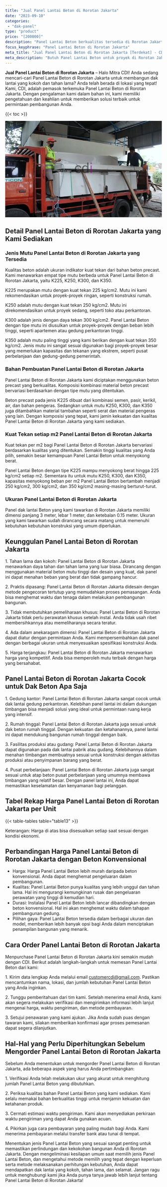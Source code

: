 ```yaml
---
title: "Jual Panel Lantai Beton di Rorotan Jakarta"
date: "2023-09-10"
categories:
 - "dak-panel"
type: "product"
price: "[200000]"
description: "Panel Lantai Beton berkualitas tersedia di Rorotan Jakarta. Solusi ideal untuk proyek konstruksi dengan kualitas unggul, Panel Lantai Beton memberikan ketahanan optimal untuk lantai dak. Dapatkan info lengkap."
focus_keyphrase: "Panel Lantai Beton di Rorotan Jakarta"
meta_title: "Jual Panel Lantai Beton di Rorotan Jakarta [Terdekat] - CDI"
meta_description: "Butuh Panel Lantai Beton untuk proyek di Rorotan Jakarta?. Kami menyediakan Panel Lantai Beton premium untuk pembangunan. Harga terbaik hanya di sini."
---
```


**Jual Panel Lantai Beton di Rorotan Jakarta** – Halo Mitra CDI! Anda sedang mencari-cari Panel Lantai Beton di Rorotan Jakarta untuk membangun dak lantai yang kokoh dan tahan lama? Anda telah berada di lokasi yang tepat! Kami, CDI, adalah pemasok terkemuka Panel Lantai Beton di Rorotan Jakarta. Dengan pengalaman kami dalam bahan ini, kami memiliki pengetahuan dan keahlian untuk memberikan solusi terbaik untuk permintaan pembangunan Anda.

{{< toc >}}

![Jual Panel Lantai Beton di Rorotan Jakarta](/images/dak-panel/dak-panel-26.jpg)

## Detail Panel Lantai Beton di Rorotan Jakarta yang Kami Sediakan

### Jenis Mutu Panel Lantai Beton di Rorotan Jakarta yang Tersedia

Kualitas beton adalah ukuran indikator kuat tekan dari bahan beton precast. Kami menawarkan empat tipe mutu berbeda untuk Panel Lantai Beton di Rorotan Jakarta, yaitu K225, K250, K300, dan K350.

K225 merupakan mutu dengan kuat tekan 225 kg/cm2. Mutu ini kami rekomendasikan untuk proyek-proyek ringan, seperti konstruksi rumah.

K250 adalah mutu dengan kuat tekan 250 kg/cm2. Mutu ini direkomendasikan untuk proyek sedang, seperti toko atau perkantoran.

K300 adalah jenis dengan daya tekan 300 kg/cm2. Panel Lantai Beton dengan tipe mutu ini diusulkan untuk proyek-proyek dengan beban lebih tinggi, seperti apartemen atau gedung perkantoran tinggi.

K350 adalah mutu paling tinggi yang kami berikan dengan kuat tekan 350 kg/cm2. Jenis mutu ini sangat sesuai digunakan bagi proyek-proyek besar yang memerlukan kapasitas dan tekanan yang ekstrem, seperti pusat perbelanjaan dan gedung-gedung pemerintah.

### Bahan Pembuatan Panel Lantai Beton di Rorotan Jakarta

Panel Lantai Beton di Rorotan Jakarta kami diciptakan menggunakan beton precast yang berkualitas. Komposisi kombinasi material beton precast bervariasi berdasarkan dengan tipe mutu yang ditentukan.

Beton precast pada jenis K225 dibuat dari kombinasi semen, pasir, kerikil, air, dan bahan pengeras. Sedangkan untuk mutu K250, K300, dan K350 juga ditambahkan material tambahan seperti serat dan material pengeras yang lain. Dengan komposisi yang tepat, kami jamin kekuatan dan kualitas Panel Lantai Beton di Rorotan Jakarta yang kami sediakan.

### Kuat Tekan setiap m2 Panel Lantai Beton di Rorotan Jakarta

Kuat tekan per m2 bagi Panel Lantai Beton di Rorotan Jakarta bervariasi berdasarkan kualitas yang ditentukan. Semakin tinggi kualitas yang Anda pilih, semakin besar kemampuan Panel Lantai Beton untuk menyokong berat.

Panel Lantai Beton dengan tipe K225 mampu menyokong berat hingga 225 kg/cm2 setiap m2. Sementara itu untuk mutu K250, K300, dan K350, kapasitas menyokong beban per m2 Panel Lantai Beton bertambah menjadi 250 kg/cm2, 300 kg/cm2, dan 350 kg/cm2 masing-masing berturut-turut.

### Ukuran Panel Lantai Beton di Rorotan Jakarta

Panel dak lantai Beton yang kami tawarkan di Rorotan Jakarta memiliki dimensi panjang 3 meter, lebar 1 meter, dan ketebalan 0.15 meter. Ukuran yang kami tawarkan sudah dirancang secara matang untuk memenuhi kebutuhan kebutuhan konstruksi yang umum diperlukan.

## Keunggulan Panel Lantai Beton di Rorotan Jakarta

1\.  Tahan lama dan kokoh: Panel Lantai Beton di Rorotan Jakarta menawarkan daya tahan dan tahan lama yang luar biasa. Dirancang dengan menggunakan material beton mutu tinggi dan desain yang kuat, dak panel ini dapat menahan beban yang berat dan tidak gampang hancur.

2\.  Praktis dipasang: Panel Lantai Beton di Rorotan Jakarta didesain dengan metode pengecoran tertutup yang memudahkan proses pemasangan. Anda bisa menghemat waktu dan tenaga dalam melakukan pembangunan bangunan.

3\.  Tidak membutuhkan pemeliharaan khusus: Panel Lantai Beton di Rorotan Jakarta tidak perlu perawatan khusus setelah instal. Anda tidak usah ribet membersihkannya atau memeliharanya secara teratur.

4\.  Ada dalam anekaragam dimensi: Panel Lantai Beton di Rorotan Jakarta dapat diatur dengan permintaan Anda. Kami mempersembahkan dak panel dengan berbagai ukuran untuk menyesuaikan spesifikasi konstruksi Anda.

5\.  Harga terjangkau: Panel Lantai Beton di Rorotan Jakarta menawarkan harga yang kompetitif. Anda bisa memperoleh mutu terbaik dengan harga yang bersahabat.

## Panel Lantai Beton di Rorotan Jakarta Cocok untuk Dak Beton Apa Saja

1\.  Gedung kantor: Panel Lantai Beton di Rorotan Jakarta sangat cocok untuk dak lantai gedung perkantoran. Kelebihan panel lantai ini dalam dukungan timbangan bisa menjadi solusi yang ideal untuk permintaan ruang kerja yang intensif.

2\.  Rumah tinggal: Panel Lantai Beton di Rorotan Jakarta juga sesuai untuk dak beton rumah tinggal. Dengan kekuatan dan ketahanannya, panel lantai ini dapat mendukung bangunan rumah tinggal dengan baik.

3\.  Fasilitas produksi atau gudang: Panel Lantai Beton di Rorotan Jakarta dapat digunakan pada dak lantai pabrik atau gudang. Kelebihannya dalam menahan timbangan membuatnya sesuai untuk konstruksi dengan aktivitas produksi atau penyimpanan barang yang berat.

4\.  Pusat perbelanjaan: Panel Lantai Beton di Rorotan Jakarta juga sangat sesuai untuk atap beton pusat perbelanjaan yang umumnya membawa timbangan yang relatif besar. Dengan panel lantai ini, Anda dapat memastikan keselamatan dan kenyamanan bagi pelanggan.

## Tabel Rekap Harga Panel Lantai Beton di Rorotan Jakarta per Unit

{{< table-tables table="table13" >}}

Keterangan: Harga di atas bisa disesuaikan setiap saat sesuai dengan kondisi ekonomi.

## Perbandingan Harga Panel Lantai Beton di Rorotan Jakarta dengan Beton Konvensional

*   Harga: Harga Panel Lantai Beton lebih murah daripada beton konvensional. Anda dapat menghemat pengeluaran dalam pembangunan.
*   Kualitas: Panel Lantai Beton punya kualitas yang lebih unggul dan tahan lama. Hal ini mengurangi kemungkinan rusak dan pengeluaran perawatan yang tinggi di kemudian hari.
*   Durasi: Instalasi Panel Lantai Beton lebih lancar dibandingkan dengan beton konvensional. Hal ini akan menghemat waktu dalam tahapan pembangunan gedung.
*   Pilihan gaya: Panel Lantai Beton tersedia dalam berbagai ukuran dan model, memberikan lebih banyak opsi bagi Anda dalam menciptakan penampilan bangunan yang menarik.

## Cara Order Panel Lantai Beton di Rorotan Jakarta

Menpurchase Panel Lantai Beton di Rorotan Jakarta kini semakin mudah dengan CDI. Berikut adalah langkah-langkah untuk memesan Panel Lantai Beton dari kami:

1\.  Kirim data lengkap Anda melalui email customercdi@gmail.com. Pastikan mencantumkan nama, lokasi, dan jumlah kebutuhan Panel Lantai Beton yang Anda inginkan.

2\.  Tunggu pemberitahuan dari tim kami. Setelah menerima email Anda, kami akan segera melakukan verifikasi dan mengirimkan informasi lebih lanjut mengenai harga, waktu pengiriman, dan metode pembayaran.

3\.  Setujui penawaran yang kami ajukan. Jika Anda sudah puas dengan tawaran kami, silakan memberikan konfirmasi agar proses pemesanan dapat segera dilanjutkan.

## Hal-Hal yang Perlu Diperhitungkan Sebelum Mengorder Panel Lantai Beton di Rorotan Jakarta

Sebelum Anda menentukan untuk mengorder Panel Lantai Beton di Rorotan Jakarta, ada beberapa aspek yang harus Anda pertimbangkan:

1\.  Verifikasi Anda telah melakukan ukur yang akurat untuk menghitung jumlah Panel Lantai Beton yang dibutuhkan.

2\.  Periksa kualitas bahan Panel Lantai Beton yang kami sediakan. Kami selalu memakai bahan berkualitas tinggi untuk menjamin kekuatan dan ketahanan produk.

3\.  Cermati estimasi waktu pengiriman. Kami akan menyediakan perkiraan waktu pengiriman yang dapat Anda gunakan acuan.

4\.  Pikirkan juga cara pembayaran yang paling mudah bagi Anda. Kami menerima pembayaran melalui transfer bank atau tunai di tempat.

Menentukan jenis Panel Lantai Beton yang sesuai sangat penting untuk memastikan perlindungan dan kekokohan bangunan Anda di Rorotan Jakarta. Dengan mengeliminasi kesilapan umum saat memilih jenis Panel Lantai Beton, dan mengetahui metode memilih yang tepat dengan keperluan serta metode melaksanakan perhitungan kebutuhan, Anda dapat mendapatkan dak lantai yang kokoh, tahan lama, dan selamat. Jangan ragu untuk menghubungi kami jika Anda punya tanya jawab lebih lanjut tentang Panel Lantai Beton di Rorotan Jakarta!
